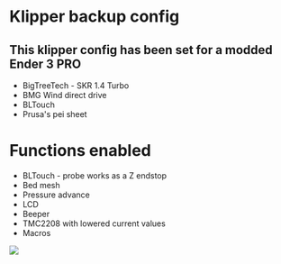 # Klipper backup config
## This klipper config has been set for a modded Ender 3 PRO
- BigTreeTech - SKR 1.4 Turbo
- BMG Wind direct drive
- BLTouch
- Prusa's pei sheet

# Functions enabled
- BLTouch - probe works as a Z endstop
- Bed mesh
- Pressure advance
- LCD
- Beeper
- TMC2208 with lowered current values
- Macros

[![](https://www.klipper3d.org/img/klipper-logo.png)](https://www.klipper3d.org/img/klipper-logo.png)
